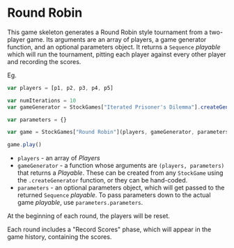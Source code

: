 # Round Robin

This game skeleton generates a Round Robin style tournament from a two-player game. Its arguments are an array of players, a game generator function, and an optional parameters object. It returns a `Sequence` _playable_ which will run the tournament, pitting each player against every other player and recording the scores.

Eg.
```js
var players = [p1, p2, p3, p4, p5]

var numIterations = 10
var gameGenerator = StockGames["Iterated Prisoner's Dilemma"].createGenerator(numIterations)

var parameters = {}

var game = StockGames["Round Robin"](players, gameGenerator, parameters)

game.play()
```

* `players` - an array of _Players_
* `gameGenerator` - a function whose arguments are `(players, parameters)` that returns a _Playable_. These can be created from any `StockGame` using the `.createGenerator` function, or they can be hand-coded.
* `parameters` - an optional parameters object, which will get passed to the returned `Sequence` _playable_. To pass parameters down to the actual game _playable_, use `parameters.parameters`.

At the beginning of each round, the players will be reset.

Each round includes a "Record Scores" phase, which will appear in the game history, containing the scores.
